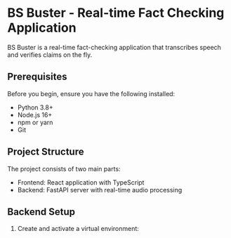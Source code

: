 # BS Buster - Real-time Fact Checking Application

BS Buster is a real-time fact-checking application that transcribes speech and verifies claims on the fly.

## Prerequisites

Before you begin, ensure you have the following installed:

- Python 3.8+
- Node.js 16+
- npm or yarn
- Git

## Project Structure

The project consists of two main parts:

- Frontend: React application with TypeScript
- Backend: FastAPI server with real-time audio processing

## Backend Setup

1. Create and activate a virtual environment:
